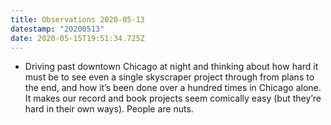 ```yaml
---
title: Observations 2020-05-13
datestamp: "20200513"
date: 2020-05-15T19:51:34.725Z
---
```

- Driving past downtown Chicago at night and thinking about how hard it must be to see even a single skyscraper project through from plans to the end, and how it’s been done over a hundred times in Chicago alone. It makes our record and book projects seem comically easy (but they’re hard in their own ways). People are nuts.